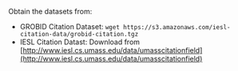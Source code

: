 Obtain the datasets from:

* GROBID Citation Dataset: `wget https://s3.amazonaws.com/iesl-citation-data/grobid-citation.tgz`
* IESL Citation Datast: Download from [http://www.iesl.cs.umass.edu/data/umasscitationfield](http://www.iesl.cs.umass.edu/data/umasscitationfield)




